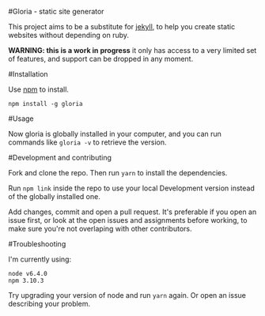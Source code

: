 #Gloria - static site generator

This project aims to be a substitute for
[jekyll](https://jekyllrb.com/), to help you
create static websites without depending on ruby.

**WARNING: this is a work in progress** it only has
access to a very limited set of features, and support can be
dropped in any moment.

#Installation

Use [npm](https://www.npmjs.com) to install.

```
npm install -g gloria
```

#Usage

Now gloria is globally installed in your computer, and you can run commands
like `gloria -v` to retrieve the version.

#Development and contributing

Fork and clone the repo. Then run `yarn` to install the
dependencies.

Run `npm link` inside the repo to use your local Development
version instead of the globally installed one.

Add changes, commit and open a pull request. It's preferable if
you open an issue first, or look at the open issues and assignments
before working, to make sure you're not overlaping with other contributors.

#Troubleshooting

I'm currently using:

```
node v6.4.0
npm 3.10.3
```

Try upgrading your version of node and run `yarn` again. Or open
an issue describing your problem.
